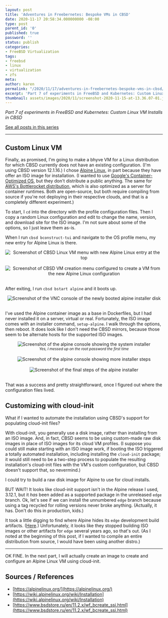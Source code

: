 ```yaml
---
layout: post
title: 'Adventures in Freebernetes: Bespoke VMs in CBSD'
date: 2020-11-17 20:58:34.000000000 -08:00
type: post
parent_id: '0'
published: true
password: ''
status: publish
categories:
- FreeBSD Virtualization
tags:
- freebsd
- linux
- virtualization
- zfs
meta:
author: karen
permalink: "/2020/11/17/adventures-in-freebernetes-bespoke-vms-in-cbsd/"
excerpt: 'Part 7 of experiments in FreeBSD and Kubernetes: Custom Linux VM Installs in CBSD'
thumbnail: assets/images/2020/11/screenshot-2020-11-15-at-13.36.07-01.jpeg
---
```


_Part 7 of experiments in FreeBSD and Kubernetes: Custom Linux VM Installs in CBSD_

[See all posts in this series](/freebsd-virtualization-series/)

* * *

## Custom Linux VM

Finally, as promised, I'm going to make a bhyve VM for a Linux distribution for which CBSD currently does not have an existing configuration. (I'm using CBSD version 12.1.16.) I chose [Alpine Linux](https://alpinelinux.org/), in part because they have offer an ISO image for installation. (I wanted to use [Google's Container-Optimized OS](https://cloud.google.com/container-optimized-os), but they don't distribute a public anything. The same for [AWS's Bottlerocket distribution](https://aws.amazon.com/bottlerocket/), which is also optimized as a server for container runtimes. Both are open-source, but both require compiling from source if you're not deploying in their respective clouds, and that is a completely different experiment.)

To start, I `cd` into the directory with the profile configuration files. Then I copy a random Linux configuration and edit to change the name, version, and download site for the ISO image. I'm not sure about some of the options, so I just leave them as-is.

<script src="https://gist.github.com/kbruner/6705e99299bf53b9edadaf10d98d1c1a.js"></script>

When I run `cbsd bconstruct-tui` and navigate to the OS profile menu, my new entry for Alpine Linux is there.

<div align="center">
<img
src="/assets/images/2020/11/screenshot-2020-11-15-at-13.36.19-01.jpeg"
alt="Screenshot of CBSD Linux VM menu with new Alpine Linux entry at the top">
</div>
<br>


<div align="center">
<img
src="/assets/images/2020/11/screenshot-2020-11-15-at-13.36.07-01.jpeg"
alt="Screenshot of CBSD VM creation menu configured to create a VM from the new Alpine Linux configuration">
</div>
<br>

After exiting, I run `cbsd bstart alpine` and it boots up.

<script src="https://gist.github.com/kbruner/d68248271be3304044f728a0bc1c681b.js"></script>

<div align="center">
<img
src="/assets/images/2020/11/screenshot-2020-11-15-at-13.52.54.png"
alt="Screenshot of the VNC console of the newly booted alpine installer disk">
</div>
<br>


I've used the Alpine container image as a base in Dockerfiles, but I had never installed it on a server, virtual or real. Fortunately, the ISO image comes with an installer command, `setup-alpine`. I walk through the options, then reboot. It does look like I don't need the CBSD mirrors, because those seem to be alternate hosts for the supported ISO images.

<div align="center">
<img
src="/assets/images/2020/11/screenshot-2020-11-15-at-15.35.32.png"
alt="Screenshot of the alpine console showing the system installer">
<br>
<i><small>
Yes, I messed up on the root password the first time
</small></i>
</div>
<br>

<div align="center">
<img
src="/assets/images/2020/11/screenshot-2020-11-15-at-16.24.05.png"
alt="Screenshot of the alpine console showing more installer steps">
</div>
<br>


<div align="center">
<img
src="/assets/images/2020/11/screenshot-2020-11-15-at-20.37.06.png"
alt="Screenshot of the final steps of the alpine installer">
</div>
<br>


That was a success and pretty straightforward, once I figured out where the configuration files lived.

## Customizing with cloud-init

What if I wanted to automate the installation using CBSD's support for populating cloud-init files?

With cloud-init, you generally use a disk image, rather than installing from an ISO image. And, in fact, CBSD seems to be using custom-made raw disk images in place of ISO images for its cloud VM profiles. (I suppose you could still make starting with an ISO image work, if booting the ISO triggered a totally automated installation, including installing the `cloud-init` package; it would still need to be a two-step process to populate the resulting installation's cloud-init files with the VM's custom configuration, but CBSD doesn't support that, so nevermind.)

I could try to build a raw disk image for Alpine to use for cloud installs.

BUT WAIT! It looks like cloud-init support isn't in the Alpine release I used, 3.12.1, but it _has_ been added as a supported package in the unreleased `edge` branch. Ok, let's see if we can install the unnumbered `edge` branch because using a tag recycled for rolling versions never broke anything. (Actually, it has. Don't do this in production, kids.)

It took a little digging to find where Alpine hides its `edge` development build artifacts. ([Here](http://dl-cdn.alpinelinux.org/alpine/edge/releases/).) Unfortunately, it looks like they stopped building ISO images or other artifacts for `edge` several years ago, so that's out. (As I noted at the beginning of this post, if I wanted to compile an entire distribution from source, I would have been using another distro.)

* * *

OK FINE. In the next part, I will actually create an image to create and configure an Alpine Linux VM using cloud-init.

## Sources / References

- [https://alpinelinux.org/](https://alpinelinux.org/)
- [https://wiki.alpinelinux.org/wiki/Installation](https://wiki.alpinelinux.org/wiki/Installation)
- [https://www.bsdstore.ru/en/11.2.x/wf_bcreate_ssi.html](https://www.bsdstore.ru/en/11.2.x/wf_bcreate_ssi.html)


